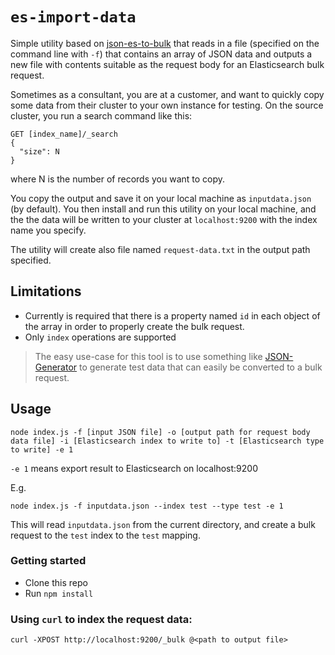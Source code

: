 # `es-import-data`

Simple utility based on [json-es-to-bulk](https://github.com/mradamlacey/json-to-es-bulk) that reads in a file (specified on the command line with `-f`) that
contains an array of JSON data and outputs a new file with contents suitable
as the request body for an Elasticsearch bulk request. 

Sometimes as a consultant, you are at a customer, and want to quickly copy some data from their cluster to your own instance for testing. On the source cluster, you run a search command like this:

```
GET [index_name]/_search
{
  "size": N
}
```

where N is the number of records you want to copy.

You copy the output and save it on your local machine as `inputdata.json` (by default). You then install and run this utility on your local machine, and the the data will be written to your cluster at `localhost:9200` with the index name you specify.


The utility will create also file named `request-data.txt` in the output path specified.


## Limitations

- Currently is required that there is a property named `id` in each object
of the array in order to properly create the bulk request.
- Only `index` operations are supported


> The easy use-case for this tool is to use something like [JSON-Generator](http://www.json-generator.com/)
to generate test data that can easily be converted to a bulk request.

## Usage
```
node index.js -f [input JSON file] -o [output path for request body data file] -i [Elasticsearch index to write to] -t [Elasticsearch type to write] -e 1
```

`-e 1` means export result to Elasticsearch on localhost:9200

E.g.

```
node index.js -f inputdata.json --index test --type test -e 1
```

This will read `inputdata.json` from the current directory, and
create a bulk request to the `test` index to the `test` mapping.

### Getting started

 - Clone this repo
 - Run `npm install`


### Using `curl` to index the request data:

```
curl -XPOST http://localhost:9200/_bulk @<path to output file>
```